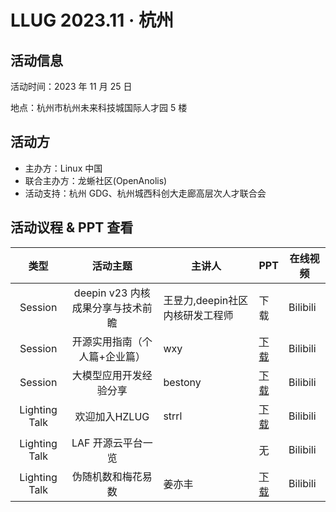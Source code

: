 # LLUG 2023.11 · 杭州

## 活动信息

活动时间：2023 年 11 月 25 日

地点：杭州市杭州未来科技城国际人才园 5 楼

## 活动方

- 主办方：Linux 中国
- 联合主办方：龙蜥社区(OpenAnolis)
- 活动支持：杭州 GDG、杭州城西科创大走廊高层次人才联合会

## 活动议程 & PPT 查看

|     类型      |             活动主题              | 主讲人                           | PPT                                                          | 在线视频 |
| :-----------: | :-------------------------------: | -------------------------------- | ------------------------------------------------------------ | -------- |
|    Session    | deepin v23 内核成果分享与技术前瞻 | 王昱力,deepin社区 内核研发工程师 | 下载                                                         | Bilibili |
|    Session    |   开源实用指南（个人篇+企业篇）   | wxy                              | [下载](https://github.com/Linux-CN/LLUG-Shares/blob/main/Hangzhou/2023.11-ChengXiKeChuangDaZouLang/11.25%20%E5%AE%9E%E7%94%A8%E5%BC%80%E6%BA%90%E6%8C%87%E5%8D%97.pdf) | Bilibili |
|    Session    |      大模型应用开发经验分享       | bestony                          | [下载](https://github.com/Linux-CN/LLUG-Shares/blob/main/Hangzhou/2023.11-ChengXiKeChuangDaZouLang/11.25%20%E5%A4%A7%E6%A8%A1%E5%9E%8B%E5%BA%94%E7%94%A8%E5%BC%80%E5%8F%91%E7%BB%8F%E9%AA%8C%E5%88%86%E4%BA%AB.pdf) | Bilibili |
| Lighting Talk |           欢迎加入HZLUG           | strrl                            | [下载](https://github.com/Linux-CN/LLUG-Shares/blob/main/Hangzhou/2023.11-ChengXiKeChuangDaZouLang/11.25%20HZLUG.pdf) | Bilibili |
| Lighting Talk |        LAF 开源云平台一览         |                                  | 无                                                           | Bilibili |
| Lighting Talk |        伪随机数和梅花易数         | 姜亦丰                           | [下载](https://github.com/Linux-CN/LLUG-Shares/blob/main/Hangzhou/2023.11-ChengXiKeChuangDaZouLang/11.25%20%E4%BC%AA%E9%9A%8F%E6%9C%BA%E6%95%B0%E5%92%8C%E6%A2%85%E8%8A%B1%E6%98%93%E6%95%B0.pdf) | Bilibili |